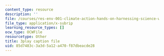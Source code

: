 ```yaml
---
content_type: resource
description: ''
file: /courses/res-env-001-climate-action-hands-on-harnessing-science-with-communities-to-cut-carbon-january-iap-2017/85d7483c3a3d5a12a470f87dbeacde28_9UDkcGjF4jU.vtt
file_type: application/x-subrip
learning_resource_types: []
ocw_type: OCWFile
resourcetype: Other
title: 3play caption file
uid: 85d7483c-3a3d-5a12-a470-f87dbeacde28
---
```

